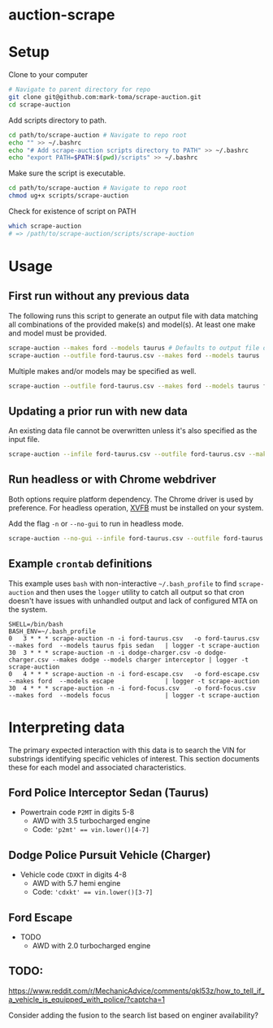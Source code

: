 # auction-scrape


# Setup

Clone to your computer

```bash
# Navigate to parent directory for repo
git clone git@github.com:mark-toma/scrape-auction.git
cd scrape-auction
```

Add scripts directory to path.

```bash
cd path/to/scrape-auction # Navigate to repo root
echo "" >> ~/.bashrc
echo "# Add scrape-auction scripts directory to PATH" >> ~/.bashrc
echo "export PATH=$PATH:$(pwd)/scripts" >> ~/.bashrc
```

Make sure the script is executable.

```bash
cd path/to/scrape-auction # Navigate to repo root
chmod ug+x scripts/scrape-auction
```

Check for existence of script on PATH

```bash
which scrape-auction
# => /path/to/scrape-auction/scripts/scrape-auction
```

# Usage

## First run without any previous data

The following runs this script to generate an output file with data matching all combinations of
the provided make(s) and model(s). At least one make and model must be provided. 

```bash
scrape-auction --makes ford --models taurus # Defaults to output file data.csv
scrape-auction --outfile ford-taurus.csv --makes ford --models taurus
```

Multiple makes and/or models may be specified as well.

```bash
scrape-auction --outfile ford-taurus.csv --makes ford --models taurus fpis sedan
```

## Updating a prior run with new data

An existing data file cannot be overwritten unless it's also specified as the input file.

```bash
scrape-auction --infile ford-taurus.csv --outfile ford-taurus.csv --makes ford --models taurus fpis sedan
```

## Run headless or with Chrome webdriver

Both options require platform dependency. The Chrome driver is used by preference. For headless
operation, [XVFB](https://www.x.org/archive/X11R7.7/doc/man/man1/Xvfb.1.xhtml) must be installed on your system.

Add the flag `-n` or `--no-gui` to run in headless mode.

```bash
scrape-auction --no-gui --infile ford-taurus.csv --outfile ford-taurus.csv --makes ford --models taurus fpis sedan
```

## Example `crontab` definitions

This example uses `bash` with non-interactive `~/.bash_profile` to find `scrape-auction` and then
uses the `logger` utility to catch all output so that cron doesn't have issues with unhandled
output and lack of configured MTA on the system.

```shell
SHELL=/bin/bash
BASH_ENV=~/.bash_profile
0   3 * * * scrape-auction -n -i ford-taurus.csv   -o ford-taurus.csv   --makes ford  --models taurus fpis sedan   | logger -t scrape-auction
30  3 * * * scrape-auction -n -i dodge-charger.csv -o dodge-charger.csv --makes dodge --models charger interceptor | logger -t scrape-auction
0   4 * * * scrape-auction -n -i ford-escape.csv   -o ford-escape.csv   --makes ford  --models escape              | logger -t scrape-auction
30  4 * * * scrape-auction -n -i ford-focus.csv    -o ford-focus.csv    --makes ford  --models focus               | logger -t scrape-auction
```

# Interpreting data

The primary expected interaction with this data is to search the VIN for substrings identifying
specific vehicles of interest. This section documents these for each model and associated characteristics.

## Ford Police Interceptor Sedan (Taurus)

- Powertrain code `P2MT` in digits 5-8
  - AWD with 3.5 turbocharged engine
  - Code: `'p2mt' == vin.lower()[4-7]`

## Dodge Police Pursuit Vehicle (Charger)

- Vehicle code `CDXKT` in digits 4-8
  - AWD with 5.7 hemi engine
  - Code: `'cdxkt' == vin.lower()[3-7]`

## Ford Escape

- TODO
  - AWD with 2.0 turbocharged engine

## TODO:

https://www.reddit.com/r/MechanicAdvice/comments/qkl53z/how_to_tell_if_a_vehicle_is_equipped_with_police/?captcha=1

Consider adding the fusion to the search list based on enginer availability?
